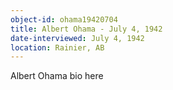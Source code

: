 ```yaml
---
object-id: ohama19420704
title: Albert Ohama - July 4, 1942
date-interviewed: July 4, 1942
location: Rainier, AB
---
```


Albert Ohama bio here
